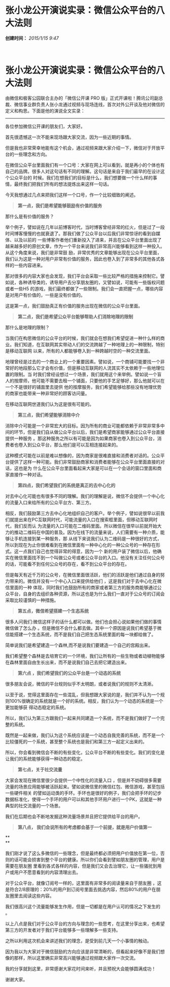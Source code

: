 # 张小龙公开演说实录：微信公众平台的八大法则

**创建时间：**
_2015/1/15 9:47_

  

﻿

# 张小龙公开演说实录：微信公众平台的八大法则

  

由微信和极客公园联合主办的「微信公开课 PRO
版」正式开课啦！腾讯公司副总裁、微信事业群负责人张小龙通过视频与现场连线，首次对外公开谈及他对微信的定义和构思。下面是他的演说全文实录：

* * *

  

各位参加微信公开课的朋友们，大家好。

  

首先很遗憾这一次不能来现场跟大家交流，因为一些近期的事情。

  

但是我也非常荣幸地能有这个机会，通过视频来跟大家介绍一下，微信对于开放平台的一些理念和方向。

  

在微信公众平台里面我们有一个口号：大家在网上可以看到，就是再小的个体也有自己的品牌。很多人对这句话有不同的理解。这句话是来自于我们最早的在设计这个公众平台的
时候。我们在想我们的目标是什么，我们想要做一个什么样的事情，最终我们把我们所有的想法提炼出来这样一句话。

  

今天我想通过几点来把我们这样一个口号，作一个比较细致的阐述。

  

> **第一点，我们是希望能够鼓励有价值的服务**

  
那什么是有价值的服务？

  

举个例子，譬如说在几年以前博客时代，当时博客曾经非常的红火，但是过了一段时间博客慢慢的也就衰退了。那我们做了公众平台以后我们非常惊讶的看到自媒体、以及以前的
一些博客作者他们重新投入了进来，并且在公众平台里面出现了越来越多好的原创文章，作为一个平台来说我们非常高兴能够看到这样一种投入。从这个角度来说，我们是非常鼓
励，非常优秀的文章能够出现在公众平台里面，我们认为这是一种对用户非常有价值的服务，因此也卷入到了非常多的其他各式各样的一些内容进来。

  

那对很多的内容大家也会发现，我们平台会采取一些比较严格的措施来控制它。譬如说，各种诱导类的，诱导用户去分享朋友圈的，又譬如说，可能有一些版权问题或者一些H5
的游戏，我们最终都做了一些限制。我们会一直把握一点，哪些内容是对用户有价值的，一些是没有价值的。

  

这是第一点，我们鼓励真正有价值的服务出现在微信的公众平台里面。

  

> **第二点，我们是希望公众平台能够帮助人们消除地理的限制**

  

那什么是地理的限制？

  

当我们在构思微信的公众平台的时候，我们就会在想我们希望促进一种什么样的商业。我们知道，在互联网其实带动人们的交流跨越了一种地理上的一种限制，特别是移动互联网
以来，所有的人都能够卷入到一种跨越时空的一种交流里面。

  

地理曾经是过去的一个商业上的一个重要因素。譬如说，一个商铺可能要找一个非常好的地段那么它才会有价值，但是移动互联网的人流其实不太依赖于一些地理位置的限制。当
时我们曾经设想过一个场景，我们就用这个来举例。譬如说一个盲人的按摩师，他可能不需要去租一个铺面，只要他的手艺足够好，那么他就可以在一个不是很好的铺面里去提供
他的按摩服务，我们希望能够给那些没有地理优势的商家也能带来一种非常好的顾客访问量。

  

在移动互联网世道我们认为这是很有可能的。

  

> **第三点，我们希望能够消除中介**

  

消除中介可能是一个非常宏大的目标。因为所有的商业可能都依赖于非常非常多中间的环节，但是我们自从做公众平台以后，我们是希望商家能够通过公众平台直接提供一种服务
。那这种服务之所以有可能是因为如果商家也卷入到公众平台，消费者也卷入到公众平台，那么他们是可以互相连接起来的。

  

这种模式可能在以前是难以想像的，因为商家是很难直接和消费者对话的。公众平台提供了这样一种可能。我们非常鼓励商家和消费者能够在公众平台里面直接的对话，这也是为
什么在公众平台里面看起来大家是可以在一个会话的窗口里面和商家直接作一种对话。

  

> **第四点，我们希望我们的系统是真正的去中心化的**

  

对去中心化可能也有很多不同的理解。我们的理解是说，微信不会提供一个中心化的流量入口来给所有的公众平台方、第三方。

  

相反，我们鼓励第三方去中心化地组织自己的客户。举个例子，譬如说很早以前我们就提出来在PC互联网时代，可能流量的入口在搜索框里面，但移动互联网时代，我们反而认
为流量的入口可能在二维码里面。所以微信在很早以前就开始大力的推动二维码在中国的普及。因为在线下的流量来说，人们需要有一种介质，能够让手机连接到某一种服务，那
从线下来说我们认为二维码是一种很好的方式，所以到现在为止你很难看到在微信里面有一种中心化的一种公众号的一种存在形式。这一点我们自己也觉得非常的得意，因为一个
新的用户装了微信以后，他确实在微信里面找不到一个叫做公众号或者公众平台的入口。他没有关注任何公众号的话，可能看不到任何公众号的存在，看不到公众平台的存在。

  

但是每天有近千万的公众号，在微信里面很活跃，他们的活跃是他们通过自身的努力带来的。微信并没有一个中心入口来提供给他们 ，这是我们对于去中心化在微信里面的一种
体现，同时我们也鼓励所有的商家或者第三方的服务商能够通过公众平台，自身的去组织各种资源，所以这也是为什么我们一直对于公众号的订阅会采取比较谨慎的一种措施。

  

> **第五点，微信希望搭建一个生态系统**

  

很多人问我们:微信这样子的话什么都可以做。他们也会担心说如果他们做的事情微信做了怎么办
。但是微信不会什么都去做。其中一个原因是说我们希望基于微信能搭建一个生态系统，而不是我们自己把生态系统里面的每一块都给做了。

  

简单说我们是希望建造一个森林,而不是说我们要建造一个自己的宫殿出来。

  

我们希望整个森林是去培育它的一个环境，我们让所有的一些生物或者动植物能够在森林里面自由生长出来，而不是说我们自己去把它建造出来。

  

> **第六点 ，我们希望我们的公众平台是一个动态的系统**

  

很多朋友会说，微信的平台规则似乎不太明朗，或者说我们的规则不太清淅。

  
以至于说，觉得这里面存在一些混乱，但我想跟大家说的是，我们并不认为一个规则100%很确定的系统就是一个好的系统。相反，我们认为一个动态的系统是一个更加能够获
得动态稳定的系统。

  

所以，我们认为第三方跟我们一起来共同建造一个系统，而不是我们做好了一个完整的系统。

  

既然是一起来做，我们认为这个系统应该是一个动态自我完善的系统，而不是一个比较僵死的一个系统，甚至整个系统也是我们和第三方一起定义出来的。

  
所以，你会看到微信会不断的有些变化，公众平台不断的有些变化。我们的变化是让我们的系统能够获得一种动态的稳定。

  

> **第七点，关于社交流量**

  

大家会发现在微信里很少会提供一个中性化的流量入口 ，但是并不妨碍很多需要流量的场景应用能够被活跃起来。譬如说微信里的微信红包、微信游戏，甚至包括一些硬件相关
的譬如运动类的手环。手环也是很好的例子，我们会把手环的记步数据标准化，使得一个手环的用户可以和其他手环用户进行一个PK，这就是一种典型的社交流量的一个场景。

  

我们在后期也会不断地发掘这种流量场景并且把它提供给平台的用户。

  

> **第八点， 我们会说所有的考虑都会基于一个前提，就是用户价值第一**

**  
**

我们刚才说了这么多微信的一些理念，但是最终都必须把用户价值放在第一位，否则的话可能会损害到整个平台的健康。所以你们会看到譬如朋友圈的管理，用户是需要在朋友圈
里看到各式各样的内容，但是我们又会去治理它，让一些骚扰到用户或用户不愿意看到的内容清理出去。

  

对于公众平台，就像订阅号一样的，这里面有非常多的阅读量来自于朋友圈
，这是符合2/8原理的：20%的用户到订阅号里面去挑选内容，然后80%的用户在朋友圈里去阅读这些内容。

  

我们很高兴这个流量能够发生作用，但是一切都是在用户认可的情况之下发生的 。

  

以上八点是我们对于公众平台的方向与理念的一些思考，在这里分享出来，也希望第三方的开发者对于我们平台能够多一些理解多一些支持。

  

之所以利用这次机会来讲述我们的理念，是受到前几天一个小事情的触动。

  

因为我以为大家对于微信鼓励的方向应该是非常清晰的，但看起来好像不是我们想像的那样，所以这里确实非常高兴能够通过视频跟大家作一次交流。

  

我的分享就到这里，非常感谢大家花时间来听，并且预祝大会能够圆满成功！

  

谢谢大家。

  

 

